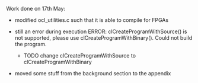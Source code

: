 Work done on 17th May:

- modified ocl_utilities.c such that it is able to compile for FPGAs

- still an error during execution
		ERROR: clCreateProgramWithSource() is not supported, please use clCreateProgramWithBinary().
		Could not build the program.
	- TODO change clCreateProgramWithSource to clCreateProgramWithBinary

- moved some stuff from the background section to the appendix

